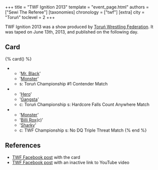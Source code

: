 +++
title = "TWF Ignition 2013"
template = "event_page.html"
authors = ["Sewi The Referee"]
[taxonomies]
chronology = ["twf"]
[extra]
city = "Toruń"
toclevel = 2
+++

TWF Ignition 2013 was a show produced by [Toruń Wrestling Federation](@/o/twf.md). It was taped on June 13th, 2013, and published on the following day.

## Card

{% card() %}
- - '[Mr. Black](@/w/mr-black.md)'
  - '[Monster](@/w/chris-hunter.md)' 
  - s: Toruń Championship #1 Contender Match
- - '[Hero](@/w/pj-blake.md)'
  - '[Gangsta](@/w/jay-revolt.md)'
  - c: Toruń Championship
    s: Hardcore Falls Count Anywhere Match
- - '[Monster](@/w/chris-hunter.md)'
  - '[Billi Rox](@/w/corin-mear.md)(c)'
  - '[Sharky](@/w/sharky.md)'
  - c: TWF Championship
    s: No DQ Triple Threat Match
{% end %}

## References

* [TWF Facebook post](https://www.facebook.com/TorunWrestlingFederation/posts/pfbid0hTovGwvoV2RK1WQp6EVSpzcjTN4Neo6GQo7JEupc7BJgQtSUGZoHWVXjiJZP7yufl) with the card
* [TWF Facebook post](https://www.facebook.com/TorunWrestlingFederation/posts/576886735684274) with an inactive link to YouTube video
